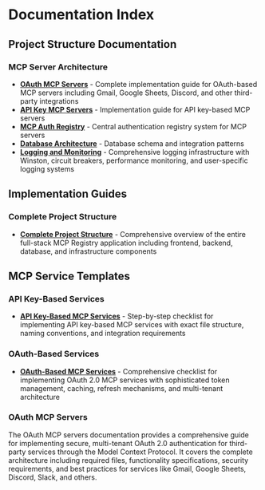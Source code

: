 # Documentation Index

## Project Structure Documentation

### MCP Server Architecture
- **[OAuth MCP Servers](project-structure/oauth-mcp-servers.md)** - Complete implementation guide for OAuth-based MCP servers including Gmail, Google Sheets, Discord, and other third-party integrations
- **[API Key MCP Servers](project-structure/apikey-based-mcp-servers.md)** - Implementation guide for API key-based MCP servers
- **[MCP Auth Registry](project-structure/mcp-auth-registry.md)** - Central authentication registry system for MCP servers
- **[Database Architecture](project-structure/database-architecture.md)** - Database schema and integration patterns
- **[Logging and Monitoring](project-structure/logging-and-monitoring.md)** - Comprehensive logging infrastructure with Winston, circuit breakers, performance monitoring, and user-specific logging systems

## Implementation Guides

### Complete Project Structure
- **[Complete Project Structure](project-structure/complete-project-structure.md)** - Comprehensive overview of the entire full-stack MCP Registry application including frontend, backend, database, and infrastructure components

## MCP Service Templates

### API Key-Based Services
- **[API Key-Based MCP Services](mcp-template/apikey-based.md)** - Step-by-step checklist for implementing API key-based MCP services with exact file structure, naming conventions, and integration requirements

### OAuth-Based Services
- **[OAuth-Based MCP Services](mcp-template/oauth-based.md)** - Comprehensive checklist for implementing OAuth 2.0 MCP services with sophisticated token management, caching, refresh mechanisms, and multi-tenant architecture

### OAuth MCP Servers
The OAuth MCP servers documentation provides a comprehensive guide for implementing secure, multi-tenant OAuth 2.0 authentication for third-party services through the Model Context Protocol. It covers the complete architecture including required files, functionality specifications, security requirements, and best practices for services like Gmail, Google Sheets, Discord, Slack, and others.
